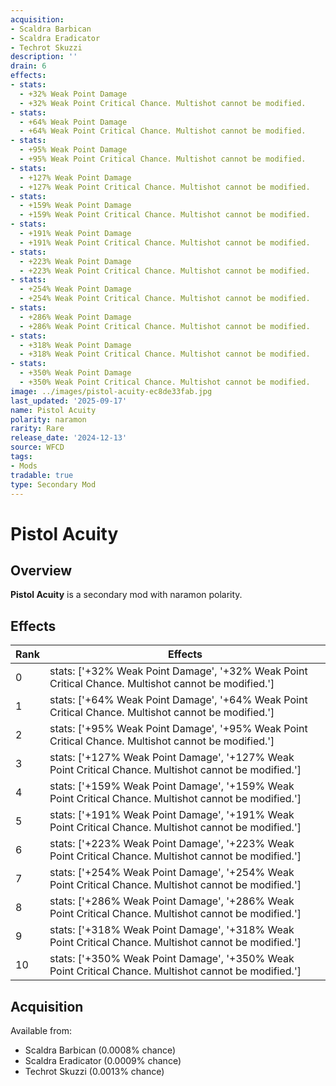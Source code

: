```yaml
---
acquisition:
- Scaldra Barbican
- Scaldra Eradicator
- Techrot Skuzzi
description: ''
drain: 6
effects:
- stats:
  - +32% Weak Point Damage
  - +32% Weak Point Critical Chance. Multishot cannot be modified.
- stats:
  - +64% Weak Point Damage
  - +64% Weak Point Critical Chance. Multishot cannot be modified.
- stats:
  - +95% Weak Point Damage
  - +95% Weak Point Critical Chance. Multishot cannot be modified.
- stats:
  - +127% Weak Point Damage
  - +127% Weak Point Critical Chance. Multishot cannot be modified.
- stats:
  - +159% Weak Point Damage
  - +159% Weak Point Critical Chance. Multishot cannot be modified.
- stats:
  - +191% Weak Point Damage
  - +191% Weak Point Critical Chance. Multishot cannot be modified.
- stats:
  - +223% Weak Point Damage
  - +223% Weak Point Critical Chance. Multishot cannot be modified.
- stats:
  - +254% Weak Point Damage
  - +254% Weak Point Critical Chance. Multishot cannot be modified.
- stats:
  - +286% Weak Point Damage
  - +286% Weak Point Critical Chance. Multishot cannot be modified.
- stats:
  - +318% Weak Point Damage
  - +318% Weak Point Critical Chance. Multishot cannot be modified.
- stats:
  - +350% Weak Point Damage
  - +350% Weak Point Critical Chance. Multishot cannot be modified.
image: ../images/pistol-acuity-ec8de33fab.jpg
last_updated: '2025-09-17'
name: Pistol Acuity
polarity: naramon
rarity: Rare
release_date: '2024-12-13'
source: WFCD
tags:
- Mods
tradable: true
type: Secondary Mod
---
```


# Pistol Acuity

## Overview

**Pistol Acuity** is a secondary mod with naramon polarity.

## Effects

| Rank | Effects |
|------|----------|
| 0 | stats: ['+32% Weak Point Damage', '+32% Weak Point Critical Chance. Multishot cannot be modified.'] |
| 1 | stats: ['+64% Weak Point Damage', '+64% Weak Point Critical Chance. Multishot cannot be modified.'] |
| 2 | stats: ['+95% Weak Point Damage', '+95% Weak Point Critical Chance. Multishot cannot be modified.'] |
| 3 | stats: ['+127% Weak Point Damage', '+127% Weak Point Critical Chance. Multishot cannot be modified.'] |
| 4 | stats: ['+159% Weak Point Damage', '+159% Weak Point Critical Chance. Multishot cannot be modified.'] |
| 5 | stats: ['+191% Weak Point Damage', '+191% Weak Point Critical Chance. Multishot cannot be modified.'] |
| 6 | stats: ['+223% Weak Point Damage', '+223% Weak Point Critical Chance. Multishot cannot be modified.'] |
| 7 | stats: ['+254% Weak Point Damage', '+254% Weak Point Critical Chance. Multishot cannot be modified.'] |
| 8 | stats: ['+286% Weak Point Damage', '+286% Weak Point Critical Chance. Multishot cannot be modified.'] |
| 9 | stats: ['+318% Weak Point Damage', '+318% Weak Point Critical Chance. Multishot cannot be modified.'] |
| 10 | stats: ['+350% Weak Point Damage', '+350% Weak Point Critical Chance. Multishot cannot be modified.'] |

## Acquisition

Available from:
- Scaldra Barbican (0.0008% chance)
- Scaldra Eradicator (0.0009% chance)
- Techrot Skuzzi (0.0013% chance)

